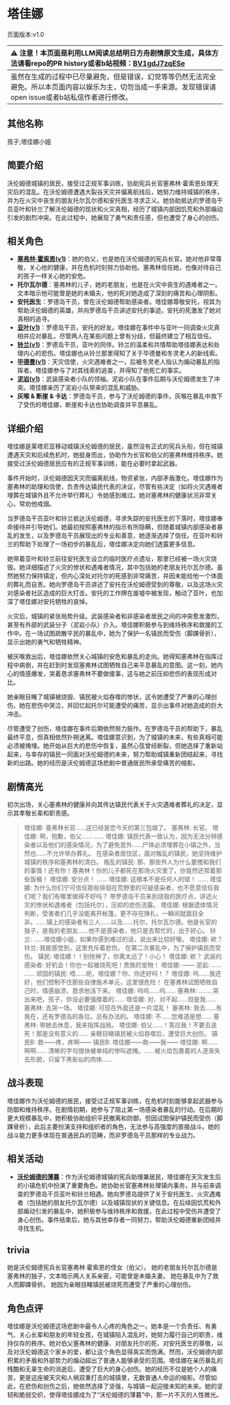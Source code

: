 # 塔佳娜
页面版本:v1.0
 

| :warning: 注意！本页面是利用LLM阅读总结明日方舟剧情原文生成，具体方法请看repo的PR history或者b站视频：[BV1gdJ7zqESe](https://www.bilibili.com/video/BV1gdJ7zqESe/)         |
|:----------------------------|
| 虽然在生成的过程中已尽量避免，但是错误，幻觉等等仍然无法完全避免。所以本页面内容以娱乐为主，切勿当成一手来源。发现错误请open issue或者b站私信作者进行修改。|



## 其他名称
孩子;塔佳娜小姐
## 简要介绍
沃伦姆德城镇的居民，接受过正规军事训练，协助宪兵长官塞弗林·霍索恩处理天灾后的混乱。在沃伦姆德遭遇大裂谷天灾并偏离航线后，她努力维持城镇的秩序，并为在火灾中丧生的朋友托尔瓦尔德和安托医生寻求正义。她协助抵达的罗德岛干员亚叶和铃兰了解沃伦姆德的现状和火灾真相，经历了城镇内部因饥荒和外部煽动引发的剧烈冲突。在此过程中，她展现了勇气和责任感，但也遭受了身心的创伤。
## 相关角色
-   **[塞弗林·霍索恩](../char_v3/extended_char_431263.md)([v1](extended_char_431263.md))**：她的伯父，也是她在沃伦姆德的宪兵长官。她对他非常尊敬，关心他的健康，并在危机时刻努力协助他。塞弗林信任她，也像对待自己的孩子一样关心她的安危。
-   **托尔瓦尔德**：塞弗林的儿子，她的老朋友，也是在火灾中丧生的遇难者之一。文本暗示他可能曾是她的未婚夫，他的死对她造成了深刻的痛苦和心理阴影。
-   **安托医生**：罗德岛干员，曾在沃伦姆德帮助感染者。塔佳娜尊敬安托，视其为帮助沃伦姆德的英雄，并向罗德岛干员讲述安托的事迹。安托的死激发了她对真相的追寻。
-   **[亚叶](../char_v3/char_345_folnic.md)([v1](char_345_folnic.md))**：罗德岛干员，安托的好友。塔佳娜在事件中与亚叶一同调查火灾真相并应对暴乱，尽管两人在某些问题上曾有分歧，但最终建立了相互信任。
-   **[铃兰](../char_v3/char_358_lisa.md)([v1](char_358_lisa.md))**：罗德岛干员，亚叶的同伴。铃兰的温柔和共情帮助塔佳娜表达和处理内心的悲伤。塔佳娜也从铃兰那里得知了关于毕德曼和冬灵老人的新线索。
-   **[毕德曼](../char_v3/extended_char_bi_de_man.md)([v1](extended_char_bi_de_man.md))**：天灾信使，火灾遇难者之一，后被冬灵老人指认为煽动暴乱的指挥者。塔佳娜参与了对其线索的追查，并得知了他死亡的事实。
-   **[泥岩](../char_v3/char_311_mudrok.md)([v1](char_311_mudrok.md))**：武装感染者小队的领袖。泥岩小队在事件后期与沃伦姆德发生了冲突。塔佳娜亲历了泥岩小队带来的混乱和威胁。
-   **灰喉 & 断崖 & 卡达**：罗德岛干员，参与了沃伦姆德的事件。灰喉在暴乱中救下了受伤的塔佳娜，断崖和卡达也协助调查并平息暴乱。
## 详细介绍
塔佳娜是莱塔尼亚移动城镇沃伦姆德的居民，虽然没有正式的宪兵头衔，但在城镇遭遇天灾和后续危机时，她挺身而出，协助作为长官和伯父的塞弗林维持秩序。她接受过沃伦姆德居民应有的正规军事训练，能在必要时拿起武器。

事件开始时，沃伦姆德因天灾而偏离航线，物资紧张，内部矛盾激化。塔佳娜作为塞弗林的助理和信使，负责传达镇民代表的决议，尽管有些决定（如将火灾遇难者埋葬在城镇外且不允许举行葬礼）令她感到难过。她对塞弗林的健康状况非常关心，常劝他戒烟。

当罗德岛干员亚叶和铃兰抵达沃伦姆德，寻求失踪的安托医生的下落时，塔佳娜奉命接待并引导她们。她最初按照塞弗林的指示有所隐瞒，但随着城镇内部感染者暴乱的发生，以及罗德岛干员展现出的专业和善意，她逐渐选择了信任。在亚叶和铃兰的帮助下处理了一场初步的暴乱后，塔佳娜决定向她们透露更多信息。

她带着亚叶和铃兰前往安托医生设立的临时医疗点遗址，那里已经被一场火灾烧毁。她详细描述了火灾的惨状和遇难者情况，其中包括她的老朋友托尔瓦尔德。虽然她努力保持镇定，但内心深处对托尔的死感到非常痛苦，并因未能给他一个体面的葬礼而自责。她向罗德岛干员讲述了安托在沃伦姆德受到的尊敬，以及这场火灾对感染者社区造成的巨大打击。安托的工作牌在废墟中被发现，触动了亚叶，也加深了塔佳娜对安托牺牲的哀悼。

火灾后，城镇的紧张局势升级。武装感染者和非感染者居民之间的冲突愈发激烈，甚至有外部的武装分子（泥岩小队）介入。塔佳娜积极参与到维持秩序和救援的工作中。在一场试图疏散平民的暴乱中，她为了保护一名镇民而受伤（脚踝骨折），显示出她的勇气和牺牲精神。

被灰喉救出后，塔佳娜依然关心城镇的安危和暴乱的走向。她得知塞弗林在指挥过程中病倒，并在赶到时发现塞弗林试图牺牲自己来平息暴乱的意图。这一刻，她内心的情感爆发，哭着恳求塞弗林不要做傻事，这与她之前压抑悲伤的表现形成对比。

她亲眼目睹了城镇被烧毁、镇民被火焰吞噬的惨状，这令她遭受了严重的心理创伤。她在悲伤中哭泣，并回忆起托尔可能遭受的痛苦，显示出事件对她造成的巨大冲击。

尽管遭受了创伤，塔佳娜在事件后期依然努力振作。在罗德岛干员的帮助下，暴乱最终平息，但真相依然扑朔迷离。塔佳娜意识到，为了城镇的未来，有些真相可能必须被掩埋。她开始从巨大的悲伤中恢复，虽然心弦曾经断裂，但她选择了重新站起来，与幸存的镇民一同面对沃伦姆德的未来，努力帮助城镇重新团结起来，寻找新的出路。她的经历是沃伦姆德这场悲剧中普通居民所承受痛苦的缩影。
## 剧情高光
初次出场，关心塞弗林的健康并向其传达镇民代表关于火灾遇难者葬礼的决定，显示其孝敬长辈和职责感。
> 塔佳娜:  塞弗林长官......这已经是您今天的第三包烟了。
> 塞弗林:  长官。
> 塔佳娜:  啊，抱歉，伯父......
> ......
> 塔佳娜:  镇民代表一致认为，因为无法分辨感染者以及他们的感染情况，为了避免意外......尸体必须埋葬在小镇之外，当然也......不允许举办葬礼。
在感染者居住区，面对叛乱的镇民，她坚持维护城镇的秩序和塞弗林的清白。
> 叛乱的镇民:  那、那些外人为什么要搅和我们的事情！还有你！塞弗林！你的儿子都死在那场火灾里了，你竟然还帮着那些饭桶！
> 塔佳娜:  安分点！
> ......
> 塔佳娜:  这根本不是任何人的错！
> ......
> 塔佳娜:  为什么你们宁可信任那些徘徊在荒野里的可疑感染者，也不愿意信任我们呢？我们有哪里做得不好吗？
带罗德岛干员来到烧毁的医疗点，讲述火灾的惨状和遇难者（包括托尔），压抑的悲伤流露。
> 塔佳娜:  根据遗体情况判断，受害者们几乎没能离开帐篷，更不存在挣扎，一瞬间就面目全非。......镇上的感染者有三人......以及......托尔，托尔瓦尔德。他是长官的独子，是我的老朋友......他不是感染者，他只是去帮忙的，出于好心。
> 铃兰:  ......塔佳娜小姐，如果你感到难过的话，说出来比较好喔。
> 塔佳娜:  欸？
> 铃兰:  我能感觉到，这里充斥着悲伤。
在第二次暴乱中，为了保护镇民而受伤。
> 镇民:  塔佳娜！！别恍神了，你离太远了！小心！
> 塔佳娜:  欸？
> 武装的感染者:  好机会！你也一起被烧死吧！贵族的宠物！
> 塔佳娜:  ——
> 泥岩:  ......
> ......
> 顽固的镇民:  唔......呃，塔佳娜？你、你还好吗！？
> 塔佳娜:  呜......我还好，他们控制不住那些自律施术单元，这里很危险！
在塞弗林试图牺牲自己时，情感崩溃，恳求他活下来。
> 塔佳娜:  呜呜......呜......
> 塞弗林:  ........哭出来吧，孩子，你没必要强撑着的......
> 塔佳娜:  对、对不起......但是我......
> 塞弗林:  去哭一场。
> 塔佳娜:  可现在外面还是一片混乱！
> 塞弗林:  我去......有我在，还有罗德岛的各位。总有办法的。
> 塔佳娜:  不......您难道是想......
> 塞弗林:  带她去休息，我来指挥战局。
> 塔佳娜:  伯父......！答应我！不要去送死！那是没有意义的......
亲眼目睹镇民被火焰吞噬后，遭受巨大创伤。
> 镇民B:  救——疼，疼啊——
> 镇民B:  塔佳娜——救——我——
> 塔佳娜:  啊......啊啊......
> 清晰的字句很快被单纯的惨叫遮掩。......被火焰包裹着的人逐渐失去形貌，只留下黑影似的肉体......
## 战斗表现
塔佳娜作为沃伦姆德的居民，接受过正规军事训练，在危机时刻能够拿起武器参与防御和维持秩序。在剧情初期，她参与了阻止第一场感染者暴乱的行动。在后期的更大规模暴乱中，她积极协助组织平民撤离和防御，但因试图保护镇民而受伤（脚踝骨折），此后主要扮演支持和组织者的角色，无法参与高强度的直接战斗。她的战斗能力更多体现在普通民兵的范畴，而非罗德岛干员那样的专业战力。
## 相关活动
-   **[沃伦姆德的薄暮](../stories/act11d0.md)**：作为沃伦姆德城镇的宪兵助理兼居民，塔佳娜在天灾发生后的小镇危机中扮演了重要角色。她协助长官塞弗林处理镇内事务，并与前来调查的罗德岛干员亚叶和铃兰相遇。她向罗德岛提供了关于安托医生、火灾遇难者（包括她的朋友托尔瓦尔德）以及城镇现状的关键信息。在后续因饥荒和外部煽动引发的暴乱中，她积极参与维持秩序和救援，在此过程中受伤并遭受了身心创伤。事件结束后，她与其他幸存者一同努力，帮助沃伦姆德重新团结并寻找生机。
## trivia
她是沃伦姆德宪兵长官塞弗林·霍索恩的侄女（伯父）。
她的老朋友托尔瓦尔德是塞弗林的独子，文本暗示两人关系亲密，可能曾是未婚夫妻。
她在暴乱中为了救人而脚踝骨折。
她因为亲眼目睹镇民被烧死而遭受了严重的心理创伤。
## 角色点评
塔佳娜是沃伦姆德这场悲剧中最令人心疼的角色之一。她本是一个负责任、有勇气、关心长辈和朋友的年轻女孩，在城镇陷入混乱时，她努力履行自己的职责，维持仅存的秩序。她对伯父塞弗林的健康、对朋友托尔的死、对安托医生的尊敬，以及对沃伦姆德这个家乡的爱，都让这个角色显得真实而饱满。然而，沃伦姆德内部积累的矛盾和外部势力的煽动超出了普通人能够承受的范围。塔佳娜在亲历暴乱的残酷和无辜生命的消逝后，遭受了巨大的身心创伤。她的经历不仅是她个人的痛苦，更是这座被天灾和人祸双重打击的城镇里，无数普通人命运的缩影。尽管如此，在悲伤和创伤之后，她依然选择了坚强，与城镇一起迎接未知的未来。她的坚韧和脆弱交织，使得塔佳娜成为了“沃伦姆德的薄暮”中，那一片不灭的人性微光。